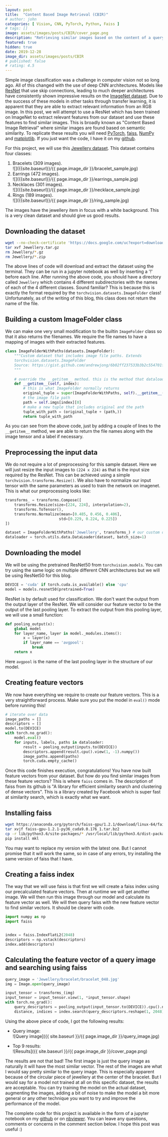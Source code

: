 ```yaml
---
layout: post
title:  "Content Based Image Retrieval (CBIR)"
# author: john
categories: [ Vision, CNN, PyTorch, Python, Faiss ]
# tags: []
image: assets/images/posts/CBIR/cover_page.png
description: "Retrieving similar images based on the content of a query image"
featured: true
hidden: true
date: 2019-12-28
image_dir: assets/images/posts/CBIR
# published: false 
# rating: 4.5 
---
```


Simple image classification was a challenge in computer vision not so long ago. All of this changed with the use of deep CNN architectures. Models like [ResNet](https://arxiv.org/abs/1512.03385) that use skip connections, leading to much deeper architectures have consistently shown impressive results on the [ImageNet dataset](http://www.image-net.org/). Due to the success of these models in other tasks through transfer learning, it is apparent that they are able to extract relevant information from an RGB image. In this post, we will attempt to use a ResNet which has been trained on ImageNet to extract relevant features from our dataset and use these features to find similar images. This is broadly known as "Content Based Image Retrieval" where similar images are found based on semantic similarity. To replicate these results you will need [PyTorch](https://pytorch.org), [faiss](https://github.com/facebookresearch/faiss), [NumPy](https://numpy.org/) and [matplotlib](https://matplotlib.org/). If you just want the code, I have it on my [github](https://github.com/aniketSanap/CBIR/blob/master/CBIR.ipynb).

For this project, we will use this [Jewellery dataset](https://drive.google.com/file/d/0B4KI-B-t3wTjbElMTS1DVldQUnc/view). This dataset contains four classes:
1. Bracelets (309 images).<br>
![]({{site.baseurl}}/{{ page.image_dir }}/bracelet_sample.jpg)
2. Earrings (472 images).<br>
![]({{site.baseurl}}/{{ page.image_dir }}/earrings_sample.jpg)
3. Necklaces (301 images).<br>
![]({{site.baseurl}}/{{ page.image_dir }}/necklace_sample.jpg)
4. Rings (189 images).<br>
![]({{site.baseurl}}/{{ page.image_dir }}/ring_sample.jpg)


The images have the jewellery item in focus with a white background. This is a very clean dataset and should give us good results. 

## Downloading the dataset

```bash
wget --no-check-certificate 'https://docs.google.com/uc?export=download&id=0B4KI-B-t3wTjbElMTS1DVldQUnc' -O Jewellery.tar.gz
tar xvf Jewellery.tar.gz
rm Jewellery/*.gz
rm Jewellery/*.zip
```

The above lines of code will download and extract the dataset using the terminal. They can be run in a jupyter notebook as well by inserting a '!' before each line. After running the above code, you should have a directory called `Jewellery` which contains 4 different subdirectories with the names of each of the 4 different classes. Sound familiar? This is because this is exactly the format required by the `torchvision.datasets.ImageFolder` class! Unfortunately, as of the writing of this blog, this class does not return the name of the file. 

## Building a custom ImageFolder class

We can make one very small modification to the builtin `ImageFolder` class so that it also returns the filenames. We require the file names to have a mapping of images with their extracted features.

```python
class ImageFolderWithPaths(datasets.ImageFolder):
    """Custom dataset that includes image file paths. Extends
    torchvision.datasets.ImageFolder
    Source: https://gist.github.com/andrewjong/6b02ff237533b3b2c554701fb53d5c4d
    """
    
    # override the __getitem__ method. this is the method that dataloader calls
    def __getitem__(self, index):
        # this is what ImageFolder normally returns 
        original_tuple = super(ImageFolderWithPaths, self).__getitem__(index)
        # the image file path
        path = self.imgs[index][0]
        # make a new tuple that includes original and the path
        tuple_with_path = (original_tuple + (path,))
        return tuple_with_path
```

As you can see from the above code, just by adding a couple of lines to the `__getitem__` method, we are able to return the file names along with the image tensor and a label if necessary.

## Preprocessing the input data

We do not require a lot of preprocessing for this sample dataset. Here we will just resize the input images to `(224 x 224)` as that is the input size required by the ResNet. This can be achieved using a simple `torchvision.transforms.Resize()`. We also have to normalize our input tensor with the same parameters as used to train the network on imagenet. This is what our preprocessing looks like: <br>
```python
transforms_ = transforms.Compose([
    transforms.Resize(size=[224, 224], interpolation=2),
    transforms.ToTensor(),
    transforms.Normalize(mean=[0.485, 0.456, 0.406],
                        std=[0.229, 0.224, 0.225])
])

dataset = ImageFolderWithPaths('Jewellery', transforms_) # our custom dataset
dataloader = torch.utils.data.DataLoader(dataset, batch_size=1)
```

## Downloading the model

We will be using the pretrained ResNet50 from `torchvision.models`. You can try using the same logic on multiple different CNN architectures but we will be using ResNet50 for this blog.

```python
DEVICE = 'cuda' if torch.cuda.is_available() else 'cpu'
model = models.resnet50(pretrained=True)
```

ResNet is by default used for classification. We don't want the output from the output layer of the ResNet. We will consider our feature vector to be the output of the last pooling layer. To extract the output from this pooling layer, we will use a small function:

```python
def pooling_output(x):
    global model
    for layer_name, layer in model._modules.items():
        x = layer(x)
        if layer_name == 'avgpool':
            break
    return x
```

Here `avgpool` is the name of the last pooling layer in the structure of our model.

## Creating feature vectors

We now have everything we require to create our feature vectors. This is a very straightforward process. Make sure you put the model in `eval()` mode before running this!

```python
# iterate over data
image_paths = []
descriptors = []
model.to(DEVICE)
with torch.no_grad():
    model.eval()
    for inputs, labels, paths in dataloader:
        result = pooling_output(inputs.to(DEVICE))
        descriptors.append(result.cpu().view(1, -1).numpy())
        image_paths.append(paths)
        torch.cuda.empty_cache()
```

Once this code finishes execution, congratulations! You have now built feature vectors from your dataset. But how do you find similar images from these feature vectors? This is where `faiss` comes in. The description of faiss from its github is "A library for efficient similarity search and clustering of dense vectors". This is a library created by Facebook which is super fast at similarity search, which is exactly what we want. 

## Installing faiss

```bash
wget https://anaconda.org/pytorch/faiss-gpu/1.2.1/download/linux-64/faiss-gpu-1.2.1-py36_cuda9.0.176_1.tar.bz2
tar xvjf faiss-gpu-1.2.1-py36_cuda9.0.176_1.tar.bz2
cp -r lib/python3.6/site-packages/* /usr/local/lib/python3.6/dist-packages/
pip install mkl
```

You may want to replace my version with the latest one. But I cannot promise that it will work the same, so in case of any errors, try installing the same version of faiss that I have.

## Creating a faiss index

The way that we will use faiss is that first we will create a faiss index using our precalculated feature vectors. Then at runtime we will get another image. We will then run this image through our model and calculate its feature vector as well. We will then query faiss with the new feature vector to find similar vectors. It should be clearer with code.

```python
import numpy as np
import faiss


index = faiss.IndexFlatL2(2048)
descriptors = np.vstack(descriptors)
index.add(descriptors)
```

## Calculating the feature vector of a query image and searching using faiss

```python
query_image = 'Jewellery/bracelet/bracelet_048.jpg'
img = Image.open(query_image)

input_tensor = transforms_(img)
input_tensor = input_tensor.view(1, *input_tensor.shape)
with torch.no_grad():
    query_descriptors = pooling_output(input_tensor.to(DEVICE)).cpu().numpy()
    distance, indices = index.search(query_descriptors.reshape(1, 2048), 9)
```

Using the above piece of code, I got the following results:<br>
- Query image:<br>
![Query image]({{ site.baseurl }}/{{ page.image_dir }}/query_image.jpg)

- Top 9 results:<br>
![Results]({{ site.baseurl }}/{{ page.image_dir }}/cover_page.png)

The results are not that bad! The first image is just the query image as naturally it will have the most similar vector. The rest of the images are what I would say pretty similar to the query image. This is especially apparent because of the circular piece of jewellery at the center of the bracelet. But I would say for a model not trained at all on this specific dataset, the results are acceptable. You can try training the model on the actual dataset, augmenting the images, adding a bit of noise to make the model a bit more general or any other technique you want to try and improve the performance of the model. 


The complete code for this project is available in the form of a jupyter notebook on my [github](https://github.com/aniketSanap/CBIR/blob/master/CBIR.ipynb) or on [nbviewer](https://nbviewer.jupyter.org/github/aniketSanap/CBIR/blob/master/CBIR.ipynb). You can leave any questions, comments or concerns in the comment section below. I hope this post was useful :)